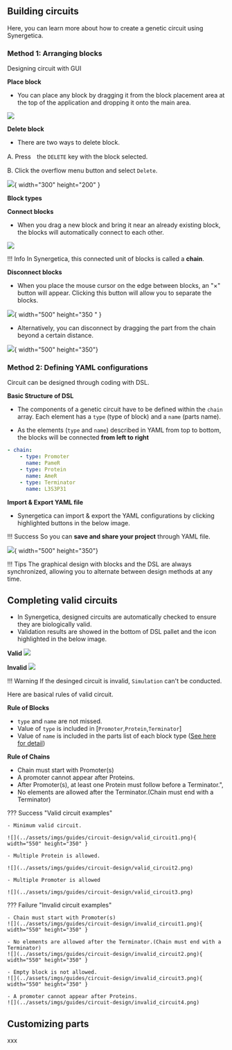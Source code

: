 ## Building circuits

Here, you can learn more about how to create a genetic circuit using Synergetica.

### Method 1: Arranging blocks

Designing circuit with GUI

**Place block**

- You can place any block by dragging it from the block placement area at the top of the application and dropping it onto the main area.

![](../assets/imgs/tutorial/dnd_parts.png)

**Delete block**

- There are two ways to delete block.

A. Press　the `DELETE` key with the block selected.

B. Click the overflow menu button and select `Delete`.

![](../assets/imgs/guides/circuit-design/delete_block.png){ width="300" height="200" }

**Block types**


**Connect blocks**

- When you drag a new block and bring it near an already existing block, the blocks will automatically connect to each other.

![](../assets/imgs/tutorial/dnd_new_parts.png)

!!! Info
	In Synergetica, this connected unit of blocks is called a **chain**.

**Disconnect blocks**

- When you place the mouse cursor on the edge between blocks, an "×" button will appear. Clicking this button will allow you to separate the blocks.

![](../assets/imgs/guides/circuit-design/disconnection.png){ width="500" height="350 " }

- Alternatively, you can disconnect by dragging the part from the chain beyond a certain distance.

![](../assets/imgs/guides/circuit-design/disconnect_drag_out.png){ width="500" height="350"}



### Method 2: Defining YAML configurations

Circuit can be designed through coding with DSL.

**Basic Structure of DSL**

- The components of a genetic circuit have to be defined within the `chain` array. Each element has a `type` (type of block) and a `name` (parts name).

- As the elements (`type` and `name`) described in YAML from top to bottom, the blocks will be connected **from left to right**

```yaml
- chain:
    - type: Promoter
      name: PameR
    - type: Protein
      name: AmeR
    - type: Terminator
      name: L3S3P31
```

**Import & Export YAML file**

- Synergetica can import & export the YAML configurations by clicking highlighted buttons in the below image.

!!! Success
	So you can **save and share your project** through YAML file.

![](../assets/imgs/guides/circuit-design/import_export_yaml.png){ width="500" height="350"}

!!! Tips
	The graphical design with blocks and the DSL are always synchronized, allowing you to alternate between design methods at any time.


## Completing valid circuits

- In Synergetica, designed circuits are automatically checked to ensure they are biologically valid.
- Validation results are showed in the bottom of DSL pallet and the icon highlighted in the below image.

**Valid**
![](../assets/imgs/guides/circuit-design/valid.png)

**Invalid**
![](../assets/imgs/guides/circuit-design/invalid.png)

!!! Warning
	If the desinged circuit is invalid, `Simulation` can't be conducted. 

Here are basical rules of valid circuit.

**Rule of Blocks**

- `type` and `name` are not missed.
- Value of `type` is included in [`Promoter`,`Protein`,`Terminator`]
- Value of `name` is included in the parts list of each block type (<u>[See here for detail]()</u>)

**Rule of Chains**

- Chain must start with Promoter(s)
- A promoter cannot appear after Proteins.
- After Promoter(s), at least one Protein must follow before a Terminator.",
- No elements are allowed after the Terminator.(Chain must end with a Terminator)

??? Success "Valid circuit examples"

	- Minimum valid circuit.

	![](../assets/imgs/guides/circuit-design/valid_circuit1.png){ width="550" height="350" }

	- Multiple Protein is allowed.

	![](../assets/imgs/guides/circuit-design/valid_circuit2.png)

	- Multiple Promoter is allowed

	![](../assets/imgs/guides/circuit-design/valid_circuit3.png)

??? Failure "Invalid circuit examples"

	- Chain must start with Promoter(s)
	![](../assets/imgs/guides/circuit-design/invalid_circuit1.png){ width="550" height="350" }

	- No elements are allowed after the Terminator.(Chain must end with a Terminator)
	![](../assets/imgs/guides/circuit-design/invalid_circuit2.png){ width="550" height="350" }

	- Empty block is not allowed.
	![](../assets/imgs/guides/circuit-design/invalid_circuit3.png){ width="550" height="350" }

	- A promoter cannot appear after Proteins.
	![](../assets/imgs/guides/circuit-design/invalid_circuit4.png)


## Customizing parts

xxx
